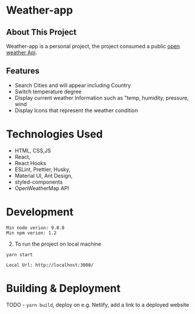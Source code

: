 # Weather-app

## About This Project

Weather-app is a personal project, the project consumed a public [open weather Api](https://openweathermap.org/).

## Features

- Search Cities and will appear including Country
- Switch temperature degree
- Display current weather Information such as "temp, humidity, pressure, wind
- Display Icons that represent the weather condition

# Technologies Used

- HTML, CSS,JS
- React,
- React Hooks
- ESLint, Prettier, Husky,
- Material UI, Ant Design,
- styled-components
- OpenWeatherMap API

# Development

```
Min node verion: 9.0.0
Min npm verion: 1.2
```

2.  To run the project on local machine

```
yarn start

```

```
Local Url: http://localhost:3000/
```

# Building & Deployment

TODO - `yarn build`, deploy on e.g. Netlify, add a link to a deployed website
